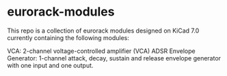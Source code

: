 # eurorack-modules

This repo is a collection of eurorack modules designed on KiCad 7.0 currently containing the following modules:

VCA: 2-channel voltage-controlled amplifier (VCA)
ADSR Envelope Generator: 1-channel attack, decay, sustain and release envelope generator with one input and one output. 